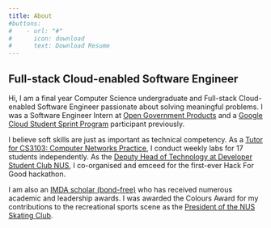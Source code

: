 ```yaml
---
title: About
#buttons:
#    - url: "#"
#      icon: download
#      text: Download Resume
---
```


## Full-stack Cloud-enabled Software Engineer

Hi, I am a final year Computer Science undergraduate and Full-stack Cloud-enabled Software Engineer passionate about solving meaningful problems. I was a Software Engineer Intern at [Open Government Products](https://open.gov.sg/) and a [Google Cloud Student Sprint Program](https://events.withgoogle.com/cssp/) participant previously.

I believe soft skills are just as important as technical competency. As a [Tutor for CS3103: Computer Networks Practice](https://nusmods.com/modules/CS3103/computer-networks-practice), I conduct weekly labs for 17 students independently. As the [Deputy Head of Technology at Developer Student Club NUS](https://dscnustech.github.io), I co-organised and emceed for the first-ever Hack For Good hackathon.

I am also an [IMDA scholar (bond-free)](https://www.imda.gov.sg) who has received numerous academic and leadership awards. I was awarded the Colours Award for my contributions to the recreational sports scene as the [President of the NUS Skating Club](https://www.instagram.com/nusskating/).